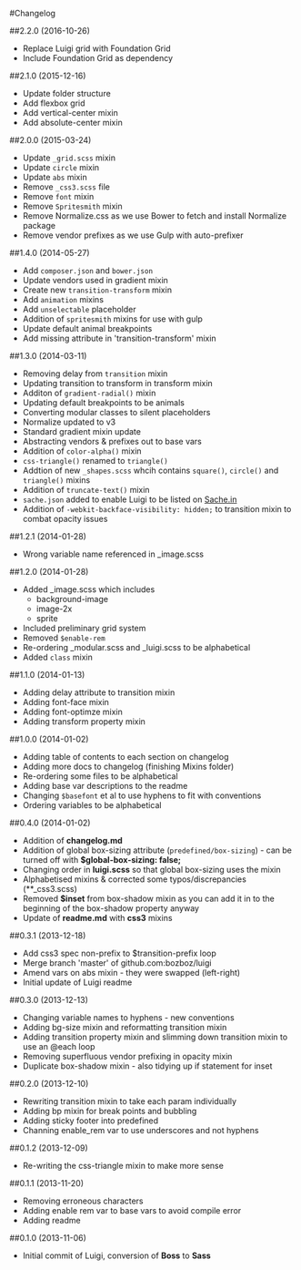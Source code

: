 #Changelog

##2.2.0 (2016-10-26)

- Replace Luigi grid with Foundation Grid
- Include Foundation Grid as dependency

##2.1.0 (2015-12-16)

- Update folder structure
- Add flexbox grid
- Add vertical-center mixin
- Add absolute-center mixin

##2.0.0 (2015-03-24)

- Update `_grid.scss` mixin
- Update `circle` mixin
- Update `abs` mixin
- Remove `_css3.scss` file
- Remove `font` mixin
- Remove `Spritesmith` mixin
- Remove Normalize.css as we use Bower to fetch and install Normalize package
- Remove vendor prefixes as we use Gulp with auto-prefixer

##1.4.0 (2014-05-27)

- Add `composer.json` and `bower.json`
- Update vendors used in gradient mixin
- Create new `transition-transform` mixin
- Add `animation` mixins
- Add `unselectable` placeholder
- Addition of `spritesmith` mixins for use with gulp
- Update default animal breakpoints
- Add missing attribute in 'transition-transform' mixin

##1.3.0 (2014-03-11)

- Removing delay from `transition` mixin
- Updating transition to transform in transform mixin
- Additon of `gradient-radial()` mixin
- Updating default breakpoints to be animals
- Converting modular classes to silent placeholders
- Normalize updated to v3
- Standard gradient mixin update
- Abstracting vendors & prefixes out to base vars
- Addition of `color-alpha()` mixin
- `css-triangle()` renamed to `triangle()`
- Addtion of new `_shapes.scss` whcih contains `square()`, `circle()` and `triangle()` mixins
- Addition of `truncate-text()` mixin
- `sache.json` added to enable Luigi to be listed on [Sache.in](http://www.sache.in/)
- Addition of `-webkit-backface-visibility: hidden;` to transition mixin to combat opacity issues

##1.2.1 (2014-01-28)

- Wrong variable name referenced in _image.scss

##1.2.0 (2014-01-28)

- Added _image.scss which includes
	- background-image
	- image-2x
	- sprite
- Included preliminary grid system
- Removed `$enable-rem`
- Re-ordering _modular.scss and _luigi.scss to be alphabetical
- Added `class` mixin


##1.1.0 (2014-01-13)

- Adding delay attribute to transition mixin
- Adding font-face mixin
- Adding font-optimze mixin
- Adding transform property mixin

##1.0.0 (2014-01-02)

- Adding table of contents to each section on changelog
- Adding more docs to changelog (finishing Mixins folder)
- Re-ordering some files to be alphabetical
- Adding base var descriptions to the readme
- Changing `$basefont` et al to use hyphens to fit with conventions
- Ordering variables to be alphabetical

##0.4.0 (2014-01-02)
- Addition of **changelog.md**
- Addition of global box-sizing attribute (`predefined/box-sizing`) - can be turned off with **$global-box-sizing: false;**
- Changing order in **luigi.scss** so that global box-sizing uses the mixin
- Alphabetised mixins & corrected some typos/discrepancies (**_css3.scss)
- Removed **$inset** from box-shadow mixin as you can add it in to the beginning of the box-shadow property anyway
- Update of **readme.md** with **css3** mixins

##0.3.1 (2013-12-18)
- Add css3 spec non-prefix to $transition-prefix loop
- Merge branch 'master' of github.com:bozboz/luigi
- Amend vars on abs mixin - they were swapped (left-right)
- Initial update of Luigi readme

##0.3.0 (2013-12-13)
- Changing variable names to hyphens - new conventions
- Adding bg-size mixin and reformatting transition mixin
- Adding transition property mixin and slimming down transition mixin to use an @each loop
- Removing superfluous vendor prefixing in opacity mixin
- Duplicate box-shadow mixin - also tidying up if statement for inset

##0.2.0 (2013-12-10)
- Rewriting transition mixin to take each param individually
- Adding bp mixin for break points and bubbling
- Adding sticky footer into predefined
- Channing enable_rem var to use underscores and not hyphens

##0.1.2 (2013-12-09)
- Re-writing the css-triangle mixin to make more sense

##0.1.1 (2013-11-20)
- Removing erroneous characters
- Adding enable rem var to base vars to avoid compile error
- Adding readme

##0.1.0 (2013-11-06)
- Initial commit of Luigi, conversion of **Boss** to **Sass**
